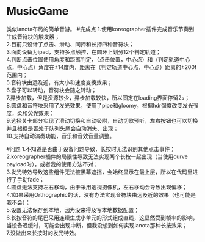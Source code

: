 # MusicGame
类似lanota布局的简单音游。
#完成点
1.使用koreographer插件完成音乐节奏到生成音符块的触发器；  
2.目前只设计了点击、滑动、同押和长押四种音符块；  
3.面向设备为ipad，支持多点触控，在圆环上划分12个判定轨道；  
4.判断点击位置使用角度和距离判定，（点击位置，中心点）和（判定轨道中心点，中心点）角度在±14度内，距离在（判定轨道中心点，中心点）距离的±200f范围内；  
5.音符块由远及近，有大小和速度变换效果；  
6.盘子可以转动，音符块会随之转动；  
7.异步加载，但是资源较少，异步加载较快，所以固定在loading界面停留2s；  
8.圆盘和音符块采用了发光效果，使用了pipe和gloomy，根据hdr强度改变发光强度，柔和荧光效果；  
9.选择关卡部分实现了滑动切换和自动吸附，自动切歌预听，左右按钮也可以切换并且根据是否处于队列头尾会自动消失、出现；  
10.支持自动演奏功能，音乐和音效音量调整。  
  
#问题
1.不知道是否由于设备问题导致，长按时无法识别其他点击事件；  
2.koreographer插件的局限性导致无法实现两个长按一起出现（当使用curve payload时），或者我的使用方法不对；  
3.发光特效导致这些组件无法被黑幕遮挡，会始终显示在最上层，所以在代码里进行了手动fade；  
4.圆盘无法支持左右移动，由于采用透视摄像机，左右移动会导致出现偏移；  
4.1如果采用Orthographic的话，没有办法实现音符块由远及近的效果（也可能是我不会）；  
5.设置无法保存到本地，因为没来得及写本地数据配置；  
6.长按音符的尾巴采用连续生成小单元的形式组成直线，这显然受到帧率的影响，当设备迟缓时，可能会出现中断，但我没想到如何实现lanota那种长按效果；  
7.没做出来长按时的发光特效。  
